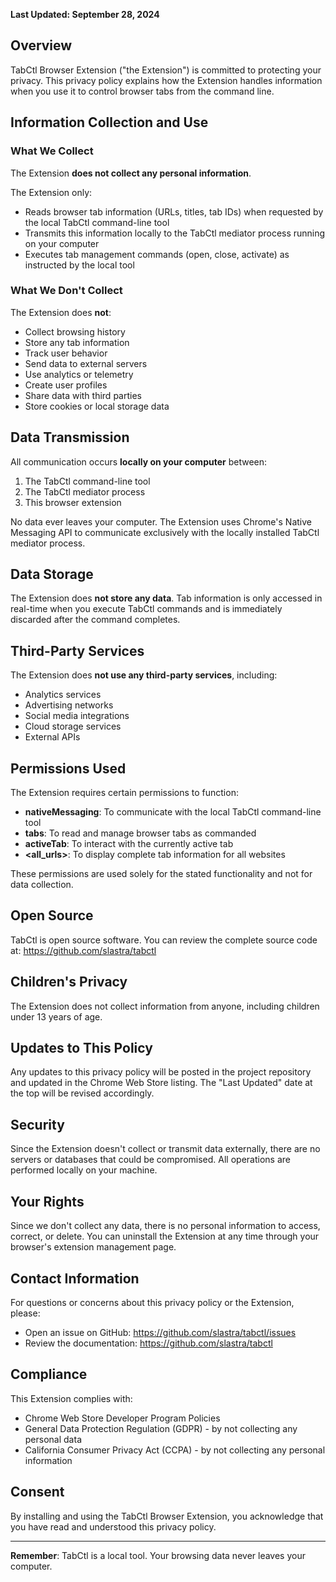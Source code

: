 **Last Updated: September 28, 2024**

## Overview

TabCtl Browser Extension ("the Extension") is committed to protecting your privacy. This privacy policy explains how the Extension handles information when you use it to control browser tabs from the command line.

## Information Collection and Use

### What We Collect

The Extension **does not collect any personal information**.

The Extension only:
- Reads browser tab information (URLs, titles, tab IDs) when requested by the local TabCtl command-line tool
- Transmits this information locally to the TabCtl mediator process running on your computer
- Executes tab management commands (open, close, activate) as instructed by the local tool

### What We Don't Collect

The Extension does **not**:
- Collect browsing history
- Store any tab information
- Track user behavior
- Send data to external servers
- Use analytics or telemetry
- Create user profiles
- Share data with third parties
- Store cookies or local storage data

## Data Transmission

All communication occurs **locally on your computer** between:
1. The TabCtl command-line tool
2. The TabCtl mediator process
3. This browser extension

No data ever leaves your computer. The Extension uses Chrome's Native Messaging API to communicate exclusively with the locally installed TabCtl mediator process.

## Data Storage

The Extension does **not store any data**. Tab information is only accessed in real-time when you execute TabCtl commands and is immediately discarded after the command completes.

## Third-Party Services

The Extension does **not use any third-party services**, including:
- Analytics services
- Advertising networks
- Social media integrations
- Cloud storage services
- External APIs

## Permissions Used

The Extension requires certain permissions to function:

- **nativeMessaging**: To communicate with the local TabCtl command-line tool
- **tabs**: To read and manage browser tabs as commanded
- **activeTab**: To interact with the currently active tab
- **<all_urls>**: To display complete tab information for all websites

These permissions are used solely for the stated functionality and not for data collection.

## Open Source

TabCtl is open source software. You can review the complete source code at:
https://github.com/slastra/tabctl

## Children's Privacy

The Extension does not collect information from anyone, including children under 13 years of age.

## Updates to This Policy

Any updates to this privacy policy will be posted in the project repository and updated in the Chrome Web Store listing. The "Last Updated" date at the top will be revised accordingly.

## Security

Since the Extension doesn't collect or transmit data externally, there are no servers or databases that could be compromised. All operations are performed locally on your machine.

## Your Rights

Since we don't collect any data, there is no personal information to access, correct, or delete. You can uninstall the Extension at any time through your browser's extension management page.

## Contact Information

For questions or concerns about this privacy policy or the Extension, please:
- Open an issue on GitHub: https://github.com/slastra/tabctl/issues
- Review the documentation: https://github.com/slastra/tabctl

## Compliance

This Extension complies with:
- Chrome Web Store Developer Program Policies
- General Data Protection Regulation (GDPR) - by not collecting any personal data
- California Consumer Privacy Act (CCPA) - by not collecting any personal information

## Consent

By installing and using the TabCtl Browser Extension, you acknowledge that you have read and understood this privacy policy.

---

**Remember**: TabCtl is a local tool. Your browsing data never leaves your computer.
